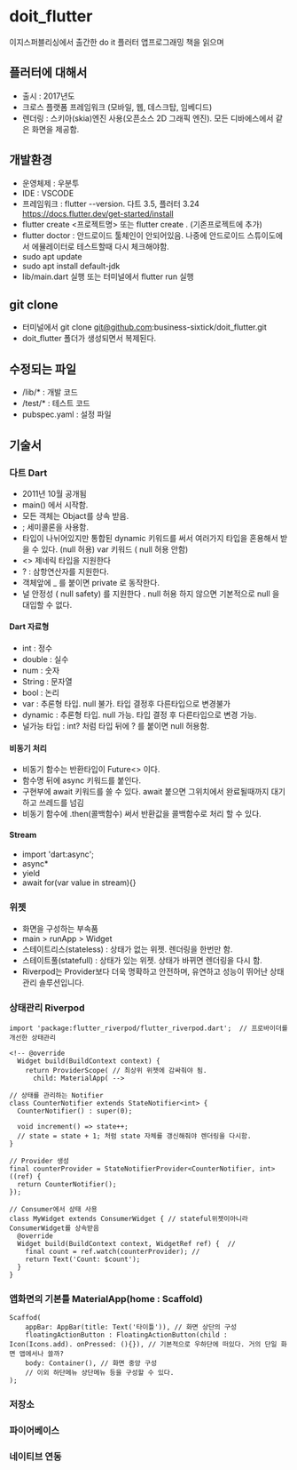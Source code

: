 # doit_flutter
이지스퍼블리싱에서 출간한 do it 플러터 앱프로그래밍 책을 읽으며 

## 플러터에 대해서
- 출시 : 2017년도
- 크로스 플랫폼 프레임워크 (모바일, 웹, 데스크탑, 임베디드)
- 렌더링 : 스키아(skia)엔진 사용(오픈소스 2D 그래픽 엔진). 모든 디바에스에서 같은 화면을 제공함. 

## 개발환경
- 운영체제 : 우분투
- IDE : VSCODE
- 프레임워크 : flutter --version. 다트 3.5, 플러터 3.24 https://docs.flutter.dev/get-started/install
- flutter create <프로젝트명> 또는 flutter create . (기존프로젝트에 추가)
- flutter doctor : 안드로이드 툴체인이 안되어있음. 나중에 안드로이드 스튜이도에서 에뮬레이터로 테스트할때 다시 체크해야함.
- sudo apt update
- sudo apt install default-jdk
- lib/main.dart 실행 또는 터미널에서 flutter run 실행


## git clone
- 터미널에서 git clone git@github.com:business-sixtick/doit_flutter.git
- doit_flutter 폴더가 생성되면서 복제된다.

## 수정되는 파일
- /lib/* :   개발 코드
- /test/* : 테스트 코드
- pubspec.yaml : 설정 파일

## 기술서
### 다트 Dart
- 2011년 10월 공개됨
- main() 에서 시작함. 
- 모든 객체는 Objact를 상속 받음. 
- ; 세미콜론을 사용함. 
- 타입이 나뉘어있지만 통합된 dynamic 키워드를 써서 여러가지 타입을 혼용해서 받을 수 있다. (null 허용)  var 키워드 ( null 허용 안함)
- <> 제네릭 타입을 지원한다
- ? : 삼항연산자를 지원한다. 
- 객체앞에 _ 를 붙이면 private 로 동작한다. 
- 널 안정성 ( null safety) 를 지원한다 . null 허용 하지 않으면 기본적으로 null 을 대입할 수 없다. 
#### Dart 자료형
- int : 정수
- double : 실수
- num : 숫자
- String : 문자열
- bool : 논리
- var : 추론형 타입. null 불가. 타입 결정후 다른타입으로 변경불가
- dynamic : 추론형 타입. null 가능. 타입 결정 후 다른타입으로 변경 가능. 
- 널가능 타입 : int? 처럼 타입 뒤에 ? 를 붙이면 null 허용함. 
#### 비동기 처리
- 비동기 함수는 반환타입이 Future<> 이다.
- 함수명 뒤에 async 키워드를 붙인다. 
- 구현부에  await 키워드를 쓸 수 있다. await 붙으면 그위치에서 완료될때까지 대기하고 쓰레드를 넘김 
- 비동기 함수에 .then(콜백함수) 써서 반환값을 콜백함수로 처리 할 수 있다. 
#### Stream 
- import 'dart:async';
- async*
- yield
- await for(var value in stream){}


### 위젯 
- 화면을 구성하는 부속품
- main > runApp > Widget
- 스테이트리스(stateless) : 상태가 없는 위젯. 렌더링을 한번만 함.
- 스테이트풀(statefull) : 상태가 있는 위젯. 상태가 바뀌면 렌더링을 다시 함. 
-  Riverpod는 Provider보다 더욱 명확하고 안전하며, 유연하고 성능이 뛰어난 상태 관리 솔루션입니다.

### 상태관리 Riverpod 
```
import 'package:flutter_riverpod/flutter_riverpod.dart';  // 프로바이더를 개선한 상태관리

<!-- @override
  Widget build(BuildContext context) {
    return ProviderScope( // 최상위 위젯에 감싸줘야 됨.
      child: MaterialApp( -->

// 상태를 관리하는 Notifier
class CounterNotifier extends StateNotifier<int> {
  CounterNotifier() : super(0);

  void increment() => state++;
  // state = state + 1; 처럼 state 자체를 갱신해줘야 렌더링을 다시함. 
}

// Provider 생성
final counterProvider = StateNotifierProvider<CounterNotifier, int>((ref) {
  return CounterNotifier();
});

// Consumer에서 상태 사용
class MyWidget extends ConsumerWidget { // stateful위젯이아니라 ConsumerWidget를 상속받음
  @override
  Widget build(BuildContext context, WidgetRef ref) {  //
    final count = ref.watch(counterProvider); // 
    return Text('Count: $count');
  }
}
```

### 앱화면의 기본틀 MaterialApp(home : Scaffold)
```
Scaffod(
    appBar: AppBar(title: Text('타이틀')), // 화면 상단의 구성
    floatingActionButton : FloatingActionButton(child : Icon(Icons.add). onPressed: (){}), // 기본적으로 우하단에 떠있다. 거의 단일 화면 앱에서나 쓸까?
    body: Container(), // 화면 중앙 구성
    // 이외 하단메뉴 상단메뉴 등을 구성할 수 있다. 
);
```

### 저장소 
### 파이어베이스
### 네이티브 연동
